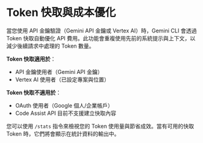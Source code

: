 # Token 快取與成本優化

當您使用 API 金鑰驗證（Gemini API 金鑰或 Vertex AI）時，Gemini CLI 會透過 Token 快取自動優化 API 費用。此功能會重複使用先前的系統提示與上下文，以減少後續請求中處理的 Token 數量。

**Token 快取適用於**：

- API 金鑰使用者（Gemini API 金鑰）
- Vertex AI 使用者（已設定專案與位置）

**Token 快取不適用於**：

- OAuth 使用者（Google 個人/企業帳戶）
- Code Assist API 目前不支援建立快取內容

您可以使用 `/stats` 指令來檢視您的 Token 使用量與節省成效。當有可用的快取 Token 時，它們將會顯示在統計資料的輸出中。
